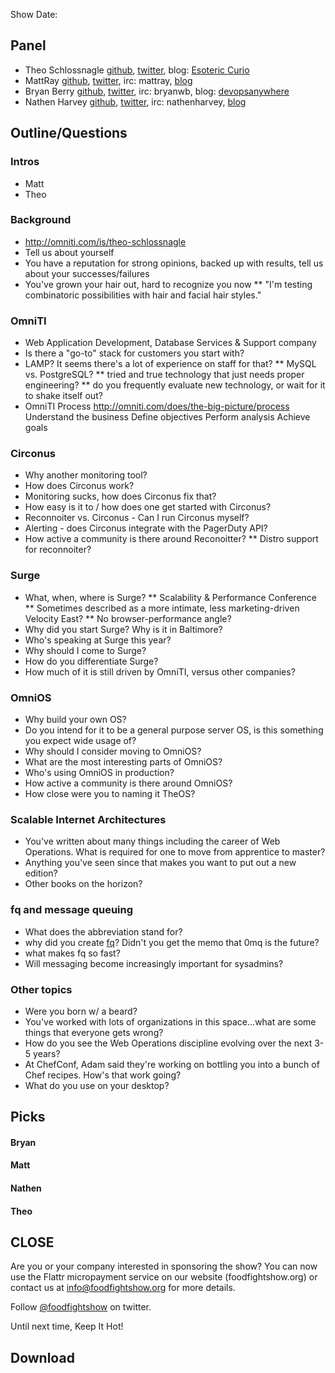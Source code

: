 Show Date:

Panel<a name="panel"></a>
-----

* Theo Schlossnagle [github](https://github.com/postwait), [twitter](http://twitter.com/postwait), blog: [Esoteric Curio](http://lethargy.org/~jesus/)
* MattRay [github](http://github.com/mattray), [twitter](http://twitter.com/mattray), irc: mattray, [blog](http://www.leastresistance.net/)
* Bryan Berry [github](http://github.com/bryanwb), [twitter](http://twitter.com/bryanwb), irc: bryanwb, blog: [devopsanywhere](http://devopsanywhere.blogspot.com)
* Nathen Harvey [github](http://github.com/nathenharvey), [twitter](http://twitter.com/nathenharvey), irc: nathenharvey, [blog](http://nathenharvey.com)


Outline/Questions
-----------------

### Intros

* Matt
* Theo

### Background

* http://omniti.com/is/theo-schlossnagle
* Tell us about yourself
* You have a reputation for strong opinions, backed up with results, tell us about your successes/failures
* You've grown your hair out, hard to recognize you now
** "I'm testing combinatoric possibilities with hair and facial hair styles."

### OmniTI

* Web Application Development, Database Services & Support company
* Is there a "go-to" stack for customers you start with?
* LAMP? It seems there's a lot of experience on staff for that?
** MySQL vs. PostgreSQL?
** tried and true technology that just needs proper engineering?
** do you frequently evaluate new technology, or wait for it to shake itself out?
* OmniTI Process
    http://omniti.com/does/the-big-picture/process
    Understand the business
    Define objectives
    Perform analysis
    Achieve goals

### Circonus

* Why another monitoring tool?
* How does Circonus work?
* Monitoring sucks, how does Circonus fix that?
* How easy is it to / how does one get started with Circonus?
* Reconnoiter vs. Circonus - Can I run Circonus myself?
* Alerting - does Circonus integrate with the PagerDuty API?
* How active a community is there around Reconoitter?
** Distro support for reconnoiter?

### Surge

* What, when, where is Surge?
** Scalability & Performance Conference
** Sometimes described as a more intimate, less marketing-driven Velocity East?
** No browser-performance angle?
* Why did you start Surge?  Why is it in Baltimore?
* Who's speaking at Surge this year?
* Why should I come to Surge?
* How do you differentiate Surge?
* How much of it is still driven by OmniTI, versus other companies?

### OmniOS

* Why build your own OS?
* Do you intend for it to be a general purpose server OS, is this something you expect wide usage of?
* Why should I consider moving to OmniOS?
* What are the most interesting parts of OmniOS?
* Who's using OmniOS in production?
* How active a community is there around OmniOS?
* How close were you to naming it TheOS?

### Scalable Internet Architectures

* You've written about many things including the career of Web Operations.  What is required for one to move from apprentice to master?
* Anything you've seen since that makes you want to put out a new edition?
* Other books on the horizon?

### fq and message queuing

* What does the abbreviation stand for?
* why did you create [fq](https://github.com/postwait/fq)? Didn't you get the memo that 0mq is the future?
* what makes fq so fast?
* Will messaging become increasingly important for sysadmins?

### Other topics

* Were you born w/ a beard?
* You've worked with lots of organizations in this space...what are some things that everyone gets wrong?
* How do you see the Web Operations discipline evolving over the next 3-5 years?
* At ChefConf, Adam said they're working on bottling you into a bunch of Chef recipes.  How's that work going?
* What do you use on your desktop?

Picks<a name="picks"></a>
-----

#### Bryan

#### Matt

#### Nathen

#### Theo



CLOSE
-----

Are you or your company interested in sponsoring the show?  You can now use the Flattr micropayment service on our website (foodfightshow.org) or contact us at info@foodfightshow.org for more details.

Follow [@foodfightshow](http://twitter.com/foodfightshow) on twitter.

Until next time, Keep It Hot!


Download
--------
